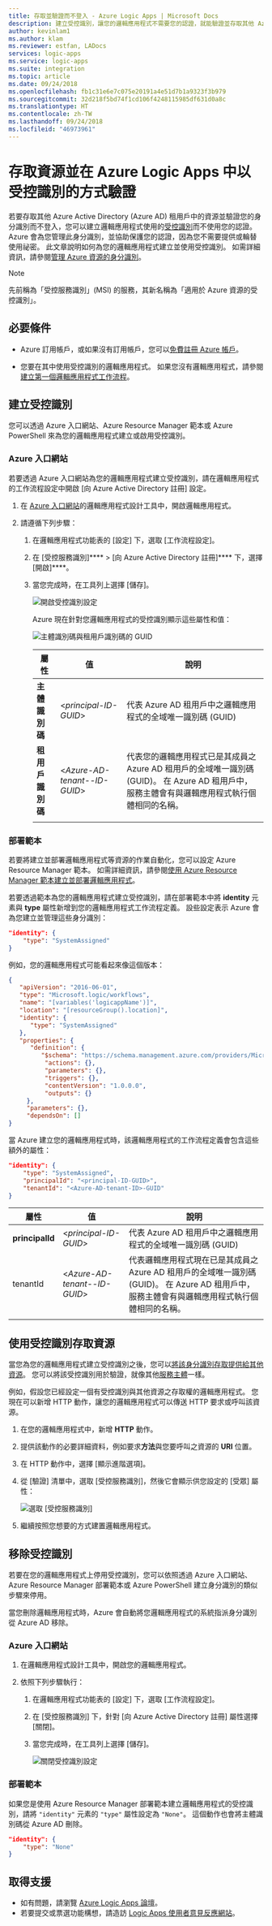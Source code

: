 ```yaml
---
title: 存取並驗證而不登入 - Azure Logic Apps | Microsoft Docs
description: 建立受控識別，讓您的邏輯應用程式不需要您的認證，就能驗證並存取其他 Azure Active Directory (Azure AD) 租用戶中的資源
author: kevinlam1
ms.author: klam
ms.reviewer: estfan, LADocs
services: logic-apps
ms.service: logic-apps
ms.suite: integration
ms.topic: article
ms.date: 09/24/2018
ms.openlocfilehash: fb1c31e6e7c075e20191a4e51d7b1a9323f3b979
ms.sourcegitcommit: 32d218f5bd74f1cd106f4248115985df631d0a8c
ms.translationtype: HT
ms.contentlocale: zh-TW
ms.lasthandoff: 09/24/2018
ms.locfileid: "46973961"
---
```

# <a name="access-resources-and-authenticate-as-managed-identities-in-azure-logic-apps"></a>存取資源並在 Azure Logic Apps 中以受控識別的方式驗證

若要存取其他 Azure Active Directory (Azure AD) 租用戶中的資源並驗證您的身分識別而不登入，您可以建立邏輯應用程式使用的[受控識別](../active-directory/managed-identities-azure-resources/overview.md)而不使用您的認證。 Azure 會為您管理此身分識別，並協助保護您的認證，因為您不需要提供或輪替使用祕密。 此文章說明如何為您的邏輯應用程式建立並使用受控識別。 如需詳細資訊，請參閱[管理 Azure 資源的身分識別](../app-service/app-service-managed-service-identity.md)。

> [!NOTE]
> 先前稱為「受控服務識別」(MSI) 的服務，其新名稱為「適用於 Azure 資源的受控識別」。

## <a name="prerequisites"></a>必要條件

* Azure 訂用帳戶，或如果沒有訂用帳戶，您可以<a href="https://azure.microsoft.com/free/" target="_blank">免費註冊 Azure 帳戶</a>。

* 您要在其中使用受控識別的邏輯應用程式。 如果您沒有邏輯應用程式，請參閱[建立第一個邏輯應用程式工作流程](../logic-apps/quickstart-create-first-logic-app-workflow.md)。

<a name="create-identity"></a>

## <a name="create-managed-identity"></a>建立受控識別

您可以透過 Azure 入口網站、Azure Resource Manager 範本或 Azure PowerShell 來為您的邏輯應用程式建立或啟用受控識別。 

### <a name="azure-portal"></a>Azure 入口網站

若要透過 Azure 入口網站為您的邏輯應用程式建立受控識別，請在邏輯應用程式的工作流程設定中開啟 [向 Azure Active Directory 註冊] 設定。

1. 在 [Azure 入口網站](https://portal.azure.com)的邏輯應用程式設計工具中，開啟邏輯應用程式。

1. 請遵循下列步驟： 

   1. 在邏輯應用程式功能表的 [設定] 下，選取 [工作流程設定]。 

   1. 在 [受控服務識別]**** > 
   [向 Azure Active Directory 註冊]**** 下，選擇 [開啟]****。

   1. 當您完成時，在工具列上選擇 [儲存]。

      ![開啟受控識別設定](./media/create-managed-service-identity/turn-on-managed-service-identity.png)

      Azure 現在針對您邏輯應用程式的受控識別顯示這些屬性和值：

      ![主體識別碼與租用戶識別碼的 GUID](./media/create-managed-service-identity/principal-tenant-id.png)

      | 屬性 | 值 | 說明 | 
      |----------|-------|-------------| 
      | **主體識別碼** | <*principal-ID-GUID*> | 代表 Azure AD 租用戶中之邏輯應用程式的全域唯一識別碼 (GUID) | 
      | **租用戶識別碼** | <*Azure-AD-tenant--ID-GUID*> | 代表您的邏輯應用程式已是其成員之 Azure AD 租用戶的全域唯一識別碼 (GUID)。 在 Azure AD 租用戶中，服務主體會有與邏輯應用程式執行個體相同的名稱。 | 
      ||| 

### <a name="deployment-template"></a>部署範本

若要將建立並部署邏輯應用程式等資源的作業自動化，您可以設定 Azure Resource Manager 範本。 如需詳細資訊，請參閱[使用 Azure Resource Manager 範本建立並部署邏輯應用程式](../logic-apps/logic-apps-create-deploy-azure-resource-manager-templates.md)。 

若要透過範本為您的邏輯應用程式建立受控識別，請在部署範本中將 **identity** 元素與 **type** 屬性新增到您的邏輯應用程式工作流程定義。 設些設定表示 Azure 會為您建立並管理這些身分識別：

```json
"identity": {
    "type": "SystemAssigned"
}
```

例如，您的邏輯應用程式可能看起來像這個版本：

```json
{
   "apiVersion": "2016-06-01", 
   "type": "Microsoft.logic/workflows", 
   "name": "[variables('logicappName')]", 
   "location": "[resourceGroup().location]", 
   "identity": { 
      "type": "SystemAssigned" 
   }, 
   "properties": { 
      "definition": { 
         "$schema": "https://schema.management.azure.com/providers/Microsoft.Logic/schemas/2016-06-01/workflowdefinition.json#", 
          "actions": {}, 
          "parameters": {}, 
          "triggers": {}, 
          "contentVersion": "1.0.0.0", 
          "outputs": {} 
     }, 
     "parameters": {}, 
     "dependsOn": [] 
}
```

當 Azure 建立您的邏輯應用程式時，該邏輯應用程式的工作流程定義會包含這些額外的屬性：

```json
"identity": {
    "type": "SystemAssigned",
    "principalId": "<principal-ID-GUID>",
    "tenantId": "<Azure-AD-tenant-ID>-GUID"
}
```

| 屬性 | 值 | 說明 | 
|----------|-------|-------------|
| **principalId** | <*principal-ID-GUID*> | 代表 Azure AD 租用戶中之邏輯應用程式的全域唯一識別碼 (GUID) | 
| tenantId | <*Azure-AD-tenant--ID-GUID*> | 代表邏輯應用程式現在已是其成員之 Azure AD 租用戶的全域唯一識別碼 (GUID)。 在 Azure AD 租用戶中，服務主體會有與邏輯應用程式執行個體相同的名稱。 | 
||| 

<a name="access-other-resources"></a>

## <a name="access-resources-with-managed-identity"></a>使用受控識別存取資源

當您為您的邏輯應用程式建立受控識別之後，您可以[將該身分識別存取提供給其他資源](../active-directory/managed-identities-azure-resources/howto-assign-access-portal.md)。 您可以將該受控識別用於驗證，就像其他[服務主體](../active-directory/develop/app-objects-and-service-principals.md)一樣。 

例如，假設您已經設定一個有受控識別與其他資源之存取權的邏輯應用程式。 您現在可以新增 HTTP 動作，讓您的邏輯應用程式可以傳送 HTTP 要求或呼叫該資源。 

1. 在您的邏輯應用程式中，新增 **HTTP** 動作。 

1. 提供該動作的必要詳細資料，例如要求**方法**與您要呼叫之資源的 **URI** 位置。

1. 在 HTTP 動作中，選擇 [顯示進階選項]。 

1. 從 [驗證] 清單中，選取 [受控服務識別]，然後它會顯示供您設定的 [受眾] 屬性：

   ![選取 [受控服務識別]](./media/create-managed-service-identity/select-managed-service-identity.png)

1. 繼續按照您想要的方式建置邏輯應用程式。

<a name="remove-identity"></a>

## <a name="remove-managed-identity"></a>移除受控識別

若要在您的邏輯應用程式上停用受控識別，您可以依照透過 Azure 入口網站、Azure Resource Manager 部署範本或 Azure PowerShell 建立身分識別的類似步驟來停用。 

當您刪除邏輯應用程式時，Azure 會自動將您邏輯應用程式的系統指派身分識別從 Azure AD 移除。

### <a name="azure-portal"></a>Azure 入口網站

1. 在邏輯應用程式設計工具中，開啟您的邏輯應用程式。

1. 依照下列步驟執行： 

   1. 在邏輯應用程式功能表的 [設定] 下，選取 [工作流程設定]。 
   
   1. 在 [受控服務識別] 下，針對 [向 Azure Active Directory 註冊] 屬性選擇 [關閉]。

   1. 當您完成時，在工具列上選擇 [儲存]。

      ![關閉受控識別設定](./media/create-managed-service-identity/turn-off-managed-service-identity.png)

### <a name="deployment-template"></a>部署範本

如果您是使用 Azure Resource Manager 部署範本建立邏輯應用程式的受控識別，請將 `"identity"` 元素的 `"type"` 屬性設定為 `"None"`。 這個動作也會將主體識別碼從 Azure AD 刪除。 

```json
"identity": {
    "type": "None"
}
```

## <a name="get-support"></a>取得支援

* 如有問題，請瀏覽 [Azure Logic Apps 論壇](https://social.msdn.microsoft.com/Forums/en-US/home?forum=azurelogicapps)。
* 若要提交或票選功能構想，請造訪 [Logic Apps 使用者意見反應網站](http://aka.ms/logicapps-wish)。
